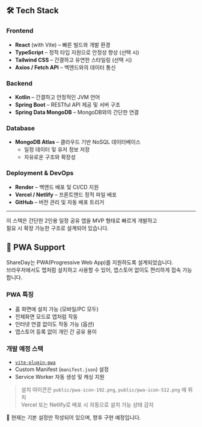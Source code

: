 ## 🛠️ Tech Stack

### Frontend
- **React** (with Vite) – 빠른 빌드와 개발 환경
- **TypeScript** – 정적 타입 지원으로 안정성 향상 (선택 시)
- **Tailwind CSS** – 간결하고 유연한 스타일링 (선택 시)
- **Axios / Fetch API** – 백엔드와의 데이터 통신

### Backend
- **Kotlin** – 간결하고 안정적인 JVM 언어
- **Spring Boot** – RESTful API 제공 및 서버 구조
- **Spring Data MongoDB** – MongoDB와의 간단한 연결

### Database
- **MongoDB Atlas** – 클라우드 기반 NoSQL 데이터베이스
  - 일정 데이터 및 유저 정보 저장
  - 자유로운 구조와 확장성

### Deployment & DevOps
- **Render** – 백엔드 배포 및 CI/CD 지원
- **Vercel / Netlify** – 프론트엔드 정적 파일 배포
- **GitHub** – 버전 관리 및 자동 배포 트리거

---

이 스택은 간단한 2인용 일정 공유 앱을 MVP 형태로 빠르게 개발하고  
필요 시 확장 가능한 구조로 설계되어 있습니다.


## 📲 PWA Support

ShareDay는 PWA(Progressive Web App)를 지원하도록 설계되었습니다.  
브라우저에서도 앱처럼 설치하고 사용할 수 있어, 앱스토어 없이도 편리하게 접속 가능합니다.

### PWA 특징
- 홈 화면에 설치 가능 (모바일/PC 모두)
- 전체화면 모드로 앱처럼 작동
- 인터넷 연결 없이도 작동 가능 (옵션)
- 앱스토어 등록 없이 개인 간 공유 용이

### 개발 예정 스택
- [`vite-plugin-pwa`](https://github.com/vite-pwa/vite-plugin-pwa)
- Custom Manifest (`manifest.json`) 설정
- Service Worker 자동 생성 및 캐싱 지원

> 설치 아이콘은 `public/pwa-icon-192.png`, `public/pwa-icon-512.png` 에 위치  
> Vercel 또는 Netlify로 배포 시 자동으로 설치 가능 상태 감지

🚧 현재는 기본 설정만 작성되어 있으며, 향후 구현 예정입니다.
